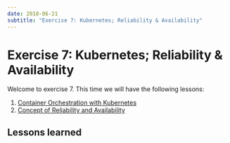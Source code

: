 ```yaml
---
date: 2018-06-21
subtitle: "Exercise 7: Kubernetes; Reliability & Availability"
---
```

# Exercise 7: Kubernetes; Reliability & Availability

Welcome to exercise 7. This time we will have the following lessons:

1. [Container Orchestration with Kubernetes](lesson-kubernetes.md)
1. [Concept of Reliability and Availability](lesson-reliability_availability.md)


## Lessons learned
